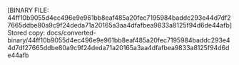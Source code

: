 [BINARY FILE: 44ff10b9055d4ec496e9e961bb8eaf485a20fec7195984baddc293e44d7df27665ddbe80a9c9f24deda71a20165a3aa4dfafbea9833a8125f94d6de44afb]
Stored copy: docs/converted-binary/44ff10b9055d4ec496e9e961bb8eaf485a20fec7195984baddc293e44d7df27665ddbe80a9c9f24deda71a20165a3aa4dfafbea9833a8125f94d6de44afb
